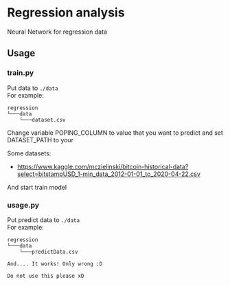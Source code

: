 # Regression analysis
Neural Network for regression data
## Usage
### train.py
Put data to `./data`  
For example:  
```
regression
└───data
    └───dataset.csv
```
Change variable POPING_COLUMN to value that you want to predict
and set DATASET_PATH to your

Some datasets:
- https://www.kaggle.com/mczielinski/bitcoin-historical-data?select=bitstampUSD_1-min_data_2012-01-01_to_2020-04-22.csv

And start train model
### usage.py
Put predict data to `./data`  
For example:  
```
regression
└───data
    └───predictData.csv

And.... It works! Only wrong :D

Do not use this please xD